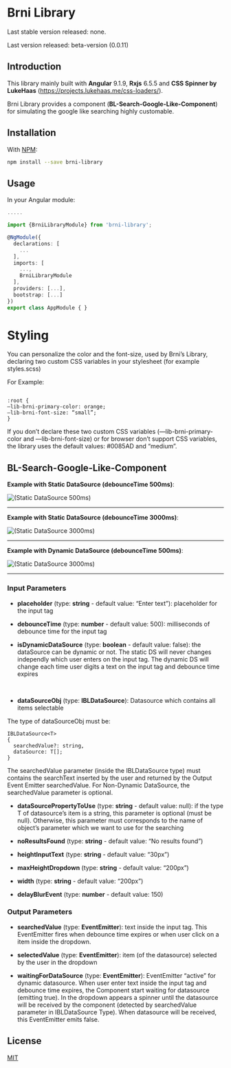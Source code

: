 # Brni Library

Last stable version released: none.

Last version released: beta-version (0.0.11)



## Introduction
This library mainly built with **Angular** 9.1.9, **Rxjs** 6.5.5 and **CSS Spinner by LukeHaas** (https://projects.lukehaas.me/css-loaders/).

Brni Library provides a component (**BL-Search-Google-Like-Component**) for simulating the google like searching highly customable.


## Installation

With [NPM](https://www.npmjs.com/package/brni-library):

```bash
npm install --save brni-library
```

## Usage

In your Angular module:

```ts
.....

import {BrniLibraryModule} from 'brni-library';

@NgModule({
  declarations: [
    ...
  ],
  imports: [
    ...,
    BrniLibraryModule
  ],
  providers: [...],
  bootstrap: [...]
})
export class AppModule { }

```


# Styling 

You can personalize the color and the font-size, used by Brni’s Library, declaring two custom CSS variables in your stylesheet (for example styles.scss)

For Example:
```

:root {
—lib-brni-primary-color: orange;
—lib-brni-font-size: “small”;
}

```

If you don’t declare these two custom CSS variables (—lib-brni-primary-color and —lib-brni-font-size) or for browser don’t support CSS variables, the library uses the default values: #0085AD and “medium”.

## BL-Search-Google-Like-Component

**Example with Static DataSource (debounceTime 500ms)**:

![(Static DataSource 500ms)](https://drive.google.com/uc?export=view&id=13m8FW1A09cR5d3gUch_L1mC17t2n_cEw)

----------------------------------------------------------------

**Example with Static DataSource (debounceTime 3000ms)**:

![(Static DataSource 3000ms)](https://drive.google.com/uc?export=view&id=1toijV5k7aQclrQreB9GOrGHIGhto4_9O)

----------------------------------------------------------------

**Example with Dynamic DataSource (debounceTime 500ms)**:

![(Static DataSource 3000ms)](https://drive.google.com/uc?export=view&id=1IRCPw3bT6bAPmGuj94W5G8WjuAObIO50)

----------------------------------------------------------------

### Input Parameters 

*	**placeholder** (type: **string** - default value: “Enter text”): placeholder for the input tag

*	**debounceTime** (type: **number** - default value: 500): milliseconds of debounce time for the input tag

*	**isDynamicDataSource** (type: **boolean** - default value: false): the dataSource can be dynamic or not. The static DS will never changes independly which user enters on the input tag. The dynamic DS will change each time user digits a text on the input tag and debounce time expires 
<br/>

*	**dataSourceObj** (type: **IBLDataSource**): Datasource which contains all items selectable

  The type of dataSourceObj must be:
  ```
  IBLDataSource<T>
  {
    searchedValue?: string,
    dataSource: T[];
  }
  ```

  The searchedValue parameter (inside the IBLDataSource type) must contains the searchText inserted by the user and returned by the Output Event Emitter searchedValue.
  For Non-Dynamic DataSource, the searchedValue parameter is optional.


*	**dataSourcePropertyToUse** (type: **string** - default value: null): if the type T of datasource’s item is a string, this parameter is optional (must be null). Otherwise, this parameter must corresponds to the name of object’s parameter which we want to use for the searching


*	**noResultsFound** (type: **string** - default value: “No results found”)


*	**heightInputText** (type: **string** - default value: “30px”)


*	**maxHeightDropdown** (type: **string** - default value: “200px”)


*	**width** (type: **string** - default value: “200px”)

* **delayBlurEvent** (type: **number** - default value: 150)


### Output Parameters

*	**searchedValue** (type: **EventEmitter<string>**): text inside the input tag. This EventEmitter fires when debounce time expires or when user click on a item inside the dropdown.


*	**selectedValue** (type: **EventEmitter<any>**): item (of the datasource) selected by the user in the dropdown


*	**waitingForDataSource** (type: **EventEmitter<boolean>**): EventEmitter “active” for dynamic datasource. When user enter text inside the input tag and debounce time expires, the Component start waiting for datasource (emitting true). In the dropdown appears a spinner until the datasource will be received by the component (detected by searchedValue parameter in IBLDataSource Type). When datasource will be received, this EventEmitter emits false.

## License
[MIT](https://choosealicense.com/licenses/mit/)